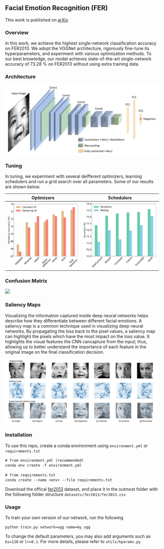 ## Facial Emotion Recognition (FER)

This work is published on [arXiv](https://arxiv.org/pdf/2105.03588.pdf)

### Overview
In this work, we achieve the highest single-network classification accuracy on FER2013. We adopt the VGGNet architecture, rigorously fine-tune its hyperparameters, and experiment with various optimization methods. To our best knowledge, our model achieves state-of-the-art single-network accuracy of 73.28 % on FER2013 without using extra training data.

### Architecture
![Architecture](images/architecture.jpeg)

### Tuning

In tuning, we experiment with several deifferent optimizers, learning schedulers and run a grid search over all parameters. Some of our results are shown below.

Optimizers            |  Schedulers
:-------------------------:|:-------------------------:
![Optimizers](images/optimizers.png)  |  ![Schedulers](images/schedulers.jpeg)

### Confusion Matrix
<img src="https://github.com/usef-kh/fer/blob/master/images/confusion%20matrix.jpeg" width="500">

### Saliency Maps
Visualizing the information captured inside deep neural networks helps describe how they differentiate between different facial emotions. A saliency map is a common technique used in visualizing deep neural networks. By propagating the loss back to the pixel values, a saliency map can highlight the pixels which have the most impact on the loss value. It highlights the visual features the CNN cancapture from the input; thus, allowing us to better understand the  importance of each feature in the original image on the final classification decision.

![Saliency Maps](images/saliency%20maps.jpeg)

### Installation
To use this repo, create a conda environment using `environment.yml` or `requirements.txt`

```
# from environment.yml (recommended)
conda env create -f environment.yml

# from requirements.txt
conda create --name <env> --file requirements.txt
```
Download the offical [fer2013](https://www.kaggle.com/c/challenges-in-representation-learning-facial-expression-recognition-challenge/data) dataset, and place it in the outmost folder with the following folder structure `datasets/fer2013/fer2013.csv`

### Usage

To train your own version of our network, run the following

```
python train.py network=vgg name=my_vgg
```
To change the default parameters, you may also add arguments such as `bs=128` or `lr=0.1`. For more details, please refer to `utils/hparams.py`
